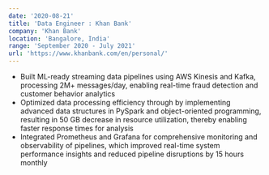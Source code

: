 ```yaml
---
date: '2020-08-21'
title: 'Data Engineer : Khan Bank'
company: 'Khan Bank'
location: 'Bangalore, India'
range: 'September 2020 - July 2021'
url: 'https://www.khanbank.com/en/personal/'
---
```


- Built ML-ready streaming data pipelines using AWS Kinesis and Kafka, processing 2M+ messages/day, enabling real-time fraud detection and customer behavior analytics
- Optimized data processing efficiency through by implementing advanced data structures in PySpark and object-oriented programming, resulting in 50 GB decrease in resource utilization, thereby enabling faster response times for analysis
- Integrated Prometheus and Grafana for comprehensive monitoring and observability of pipelines, which improved real-time system performance insights and reduced pipeline disruptions by 15 hours monthly
